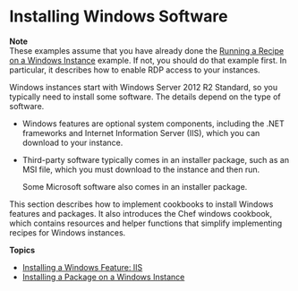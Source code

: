 # Installing Windows Software<a name="cookbooks-101-opsworks-install-software"></a>

**Note**  
These examples assume that you have already done the [Running a Recipe on a Windows Instance](cookbooks-101-opsworks-opsworks-windows.md) example\. If not, you should do that example first\. In particular, it describes how to enable RDP access to your instances\.

 Windows instances start with Windows Server 2012 R2 Standard, so you typically need to install some software\. The details depend on the type of software\.
+  Windows features are optional system components, including the \.NET frameworks and Internet Information Server \(IIS\), which you can download to your instance\.
+ Third\-party software typically comes in an installer package, such as an MSI file, which you must download to the instance and then run\.

  Some Microsoft software also comes in an installer package\.

This section describes how to implement cookbooks to install Windows features and packages\. It also introduces the Chef windows cookbook, which contains resources and helper functions that simplify implementing recipes for Windows instances\.

**Topics**
+ [Installing a Windows Feature: IIS](cookbooks-101-opsworks-install-software-feature.md)
+ [Installing a Package on a Windows Instance](cookbooks-101-opsworks-install-software-package.md)